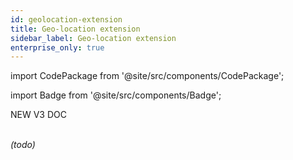 ```yaml
---
id: geolocation-extension
title: Geo-location extension
sidebar_label: Geo-location extension
enterprise_only: true
---
```


import CodePackage from '@site/src/components/CodePackage';

import Badge from '@site/src/components/Badge';

<Badge variant="green">NEW V3 DOC</Badge><br/><br/>

<CodePackage name="@deity/falcon-geo-location-extension" /> 



_(todo)_
